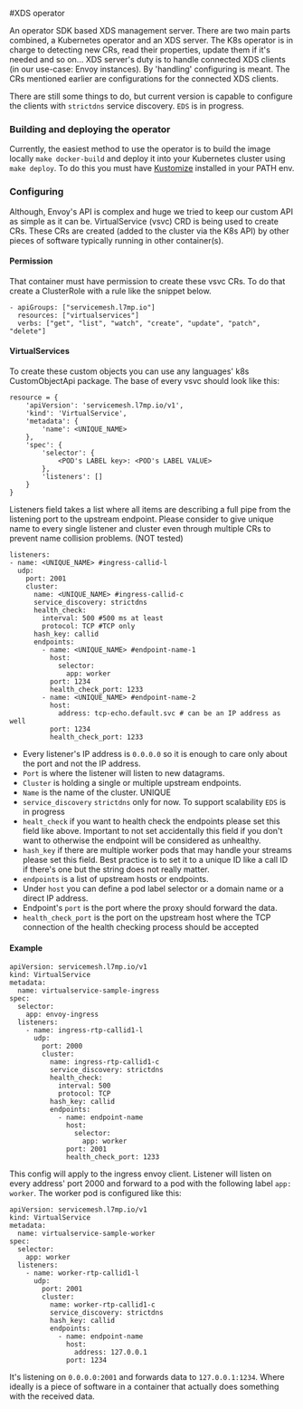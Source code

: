 #XDS operator

An operator SDK based XDS management server. There are two main parts combined, a Kubernetes operator and an XDS server. The K8s operator is in charge to detecting new CRs, read their properties, update them if it's needed and so on... XDS server's duty is to handle connected XDS clients (in our use-case: Envoy instances). By 'handling' configuring is meant. The CRs mentioned earlier are configurations for the connected XDS clients. 

There are still some things to do, but current version is capable to configure the clients with `strictdns` service discovery. `EDS` is in progress.

### Building and deploying the operator

Currently, the easiest method to use the operator is to build the image locally `make docker-build`
and deploy it into your Kubernetes cluster using `make deploy`. To do this you must have 
[Kustomize](https://kustomize.io/) installed in your PATH env.


### Configuring

Although, Envoy's API is complex and huge we tried to keep our custom API as simple as it can be.
VirtualService (vsvc) CRD is being used to create CRs. 
These CRs are created (added to the cluster via the K8s API) by other pieces of software typically
running in other container(s). 

#### Permission

That container must have permission to create these vsvc CRs. To do that create a ClusterRole with a rule like the snippet below.
```
- apiGroups: ["servicemesh.l7mp.io"]
  resources: ["virtualservices"]
  verbs: ["get", "list", "watch", "create", "update", "patch", "delete"]
```

#### VirtualServices

To create these custom objects you can use any languages' k8s CustomObjectApi package. 
The base of every vsvc should look like this:
```
resource = {
    'apiVersion': 'servicemesh.l7mp.io/v1',
    'kind': 'VirtualService',
    'metadata': {
        'name': <UNIQUE_NAME>
    },
    'spec': {
        'selector': {
            <POD's LABEL key>: <POD's LABEL VALUE>
        },
        'listeners': []
    }
}
```
Listeners field takes a list where all items are describing a full pipe from the listening port to the upstream endpoint.
Please consider to give unique name to every single listener and cluster even through multiple CRs to prevent name collision problems. (NOT tested)
```
listeners:
- name: <UNIQUE_NAME> #ingress-callid-l
  udp:
    port: 2001
    cluster:
      name: <UNIQUE_NAME> #ingress-callid-c
      service_discovery: strictdns
      health_check:
        interval: 500 #500 ms at least
        protocol: TCP #TCP only
      hash_key: callid
      endpoints:
        - name: <UNIQUE_NAME> #endpoint-name-1
          host:
            selector:
              app: worker
          port: 1234
          health_check_port: 1233
        - name: <UNIQUE_NAME> #endpoint-name-2
          host:
            address: tcp-echo.default.svc # can be an IP address as well
          port: 1234
          health_check_port: 1233
```
- Every listener's IP address is `0.0.0.0` so it is enough to care only about the port and not the IP address.
- `Port` is where the listener will listen to new datagrams.
- `Cluster` is holding a single or multiple upstream endpoints.
- `Name` is the name of the cluster. UNIQUE
- `service_discovery` `strictdns` only for now. To support scalability `EDS` is in progress
- `healt_check` if you want to health check the endpoints please set this field like above.
Important to not set accidentally this field if you don't want to otherwise the endpoint will be considered as unhealthy. 
- `hash_key` if there are multiple worker pods that may handle your streams please set this field.
Best practice is to set it to a unique ID like a call ID if there's one but the string does not really matter.
- `endpoints` is a list of upstream hosts or endpoints. 
- Under `host` you can define a pod label selector or a domain name or a direct IP address.
- Endpoint's `port` is the port where the proxy should forward the data.
- `health_check_port` is the port on the upstream host where the TCP connection of the health checking process should be accepted


#### Example

```
apiVersion: servicemesh.l7mp.io/v1
kind: VirtualService
metadata:
  name: virtualservice-sample-ingress
spec:
  selector:
    app: envoy-ingress
  listeners:
    - name: ingress-rtp-callid1-l
      udp:
        port: 2000
        cluster:
          name: ingress-rtp-callid1-c
          service_discovery: strictdns
          health_check:
            interval: 500
            protocol: TCP
          hash_key: callid
          endpoints:
            - name: endpoint-name
              host:
                selector:
                  app: worker
              port: 2001
              health_check_port: 1233
```
This config will apply to the ingress envoy client. Listener will listen on every address' port 2000
and forward to a pod with the following label `app: worker`.
The worker pod is configured like this:
```
apiVersion: servicemesh.l7mp.io/v1
kind: VirtualService
metadata:
  name: virtualservice-sample-worker
spec:
  selector:
    app: worker
  listeners:
    - name: worker-rtp-callid1-l
      udp:
        port: 2001
        cluster:
          name: worker-rtp-callid1-c
          service_discovery: strictdns
          hash_key: callid
          endpoints:
            - name: endpoint-name
              host:
                address: 127.0.0.1
              port: 1234
```
It's listening on `0.0.0.0:2001` and forwards data to `127.0.0.1:1234`. 
Where ideally is a piece of software in a container that actually does something with the received data.